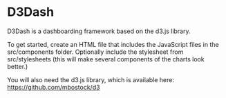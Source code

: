 D3Dash
======

D3Dash is a dashboarding framework based on the d3.js library. 

To get started, create an HTML file that includes the JavaScript files in the src/components folder. Optionally include the stylesheet from src/stylesheets (this will make several components of the charts look better.)

You will also need the d3.js library, which is available here: https://github.com/mbostock/d3

